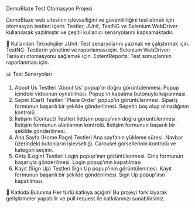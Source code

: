 DemoBlaze Test Otomasyon Projesi

DemoBlaze web sitesinin işlevselliğini ve güvenilirliğini test etmek için otomasyon testleri içerir. Testler, JUnit, TestNG ve Selenium WebDriver kullanılarak yazılmıştır ve çeşitli kullanıcı senaryolarını kapsamaktadır.

🚀 Kullanılan Teknolojiler
  JUnit: Test senaryolarını yazmak ve çalıştırmak için.
  TestNG: Testlerin yönetimi ve raporlaması için.
  Selenium WebDriver: Tarayıcı otomasyonu sağlamak için.
  ExtentReports: Test sonuçlarının raporlanması için.

📊 Test Senaryoları
  1. About Us Testleri
    'About Us' popup'ın doğru görüntülenmesi.
    Popup içindeki videonun oynatılması.
    Popup'ın kapatma butonuyla kapanması.
  2. Sepet (Cart) Testleri
    'Place Order' popup'ın görüntülenmesi.
    Sipariş formunun başarılı bir şekilde gönderilmesi.
    Sepetin boş olup olmadığının kontrolü.
  3. İletişim (Contact) Testleri
    İletişim popup'ının doğru görüntülenmesi.
    İletişim formunun alanlarının kontrolü.
    İletişim formunun başarılı bir şekilde gönderilmesi.
  4. Ana Sayfa (Home Page) Testleri
    Ana sayfanın yükleme süresi.
    Navbar üzerindeki butonların işlevselliği.
    Carousel görsellerinin kontrolü ve kategori seçimi.
  5. Giriş (Login) Testleri
    Login popup'ının görüntülenmesi.
    Giriş formunun başarıyla gönderilmesi.
    Login popup'ının kapatılması.
  6. Kayıt (Sign Up) Testleri
    Sign Up popup'ının görüntülenmesi.
    Kayıt formunun başarılı bir şekilde gönderilmesi.
    Sign Up popup'ının kapatılması.

🤝 Katkıda Bulunma
Her türlü katkıya açığım! Bu projeyi fork'layarak geliştirmeler yapabilir ve pull request ile katkılarınızı sunabilirsiniz.

